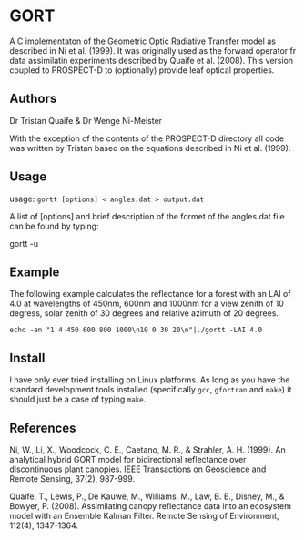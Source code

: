 # GORT

A C implementaton of the Geometric Optic Radiative Transfer model as described in Ni et al. (1999). 
It was originally used as the forward operator fr data assimilatin experiments described by 
Quaife et al. (2008).
This version coupled to PROSPECT-D to (optionally) provide leaf optical properties.

## Authors

Dr Tristan Quaife & Dr Wenge Ni-Meister

With the exception of the contents of the PROSPECT-D directory all code was written by Tristan based on the equations described in Ni et al. (1999).


## Usage
 
usage: `gortt [options] < angles.dat > output.dat`

A list of \[options\] and brief description of the formet of the angles.dat file can be found by typing:

gortt -u


## Example

The following example calculates the reflectance for a forest with an LAI of 4.0 at wavelengths of 450nm, 600nm and 1000nm for a view zenith of 10 degress, solar zenith of 30 degrees and relative azimuth of 20 degrees.

`echo -en "1 4 450 600 800 1000\n10 0 30 20\n"|./gortt -LAI 4.0`


## Install

I have only ever tried installing on Linux platforms. As long as you have the standard development tools installed (specifically `gcc`, `gfortran` and `make`) it should just be a case of typing `make`.


## References

Ni, W., Li, X., Woodcock, C. E., Caetano, M. R., & Strahler, A. H. (1999). An analytical hybrid GORT model for bidirectional reflectance over discontinuous plant canopies. IEEE Transactions on Geoscience and Remote Sensing, 37(2), 987-999.

Quaife, T., Lewis, P., De Kauwe, M., Williams, M., Law, B. E., Disney, M., & Bowyer, P. (2008). Assimilating canopy reflectance data into an ecosystem model with an Ensemble Kalman Filter. Remote Sensing of Environment, 112(4), 1347-1364.
